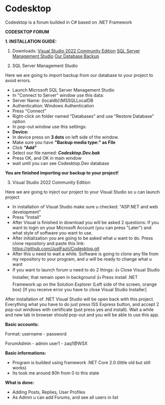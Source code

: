 # Codesktop
Codesktop is a forum builded in C# based on .NET Framework

**CODESKTOP FORUM**

**1. INSTALLATION GUIDE:**
1. Downloads:
[Visual Studio 2022 Community Edition](https://visualstudio.microsoft.com/thank-you-downloading-visual-studio/?sku=Community&channel=Release&version=VS2022&source=VSLandingPage&cid=2030&passive=false)
[SQL Server Management Studio](https://aka.ms/ssmsfullsetup)
[Our Database Backup](https://www.mediafire.com/file/234zzj0z2ky0k0z/Codesktop.Dev.bak/file)


2. SQL Server Management Studio

Here we are going to import backup from our database to your project to avoid errors.

- Launch Microsoft SQL Server Management Studio
- In "Connect to Server" window use this data: 
- Server Name: (localdb)\MSSQLLocalDB
- Authentication: Windows Authentication
- Press "Connect"
- Right-click on folder named "Databases" and use "Restore Database" option
- In pop-out window use this settings:
- **Device:**
- In device press on **3 dots** on left side of the window.
- Make sure you have **"Backup media type:" as File**
- Click **"Add"**
- Select our file named: **_Codesktop.Dev.bak_**
- Press OK, and OK in main window
- wait until you can see Codesktop.Dev database

**You are finished importing our backup to your project!**

3. Visual Studio 2022 Community Edition 

Here we are going to inject our project to your Visual Studio so u can launch project

- In installation of Visual Studio make sure u checked: "ASP.NET and web development"
- Press "Install"
- After Visual is finished in download you will be asked 2 questions: If you want to login on your Microsoft Account (you can press "Later") and what style of software you want to use.
- After initialization you are going to be asked what u want to do. Press clone repository and paste this link: https://github.com/JustFazii/Codesktop.git
- After this u need to wait a while. Software is going to clone any file from my repository to your program, and u will be ready to change what u want
- If you want to launch forum u need to do 2 things:
👍 Close Visual Studio Installer, that remain open in background
👍 Press install .NET Framework up on the Solution Explorer (Left side of the screen, orange box) [If you receive error you have to close  Visual Studio Installer]

After installation of .NET Visual Studio will be open back with this project. Everything what you have to do just press ISS Express button, and accept 2 pop-out windows with certificate (just press yes and install). Wait a while and new tab in browser should pop-out and you will be able to use this app.

**Basic accounts:**

Format:
username - password

ForumAdmin - admin
user1 - zaq1@WSX


**Basic informations:**

- Program is builded using framework .NET Core 2.0 (little old but still works)
- Its took me around 80h from 0 to this state

**What is done:**

- Adding Posts, Replies, User Profiles
- As Admin u can add Forums, and see all users in list
